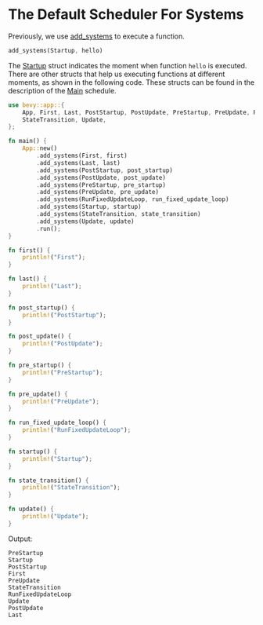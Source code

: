 # The Default Scheduler For Systems

Previously, we use [add_systems](https://docs.rs/bevy/latest/bevy/app/struct.App.html#method.add_systems) to execute a function.

```rust
add_systems(Startup, hello)
```

The [Startup](https://docs.rs/bevy/latest/bevy/app/struct.Startup.html) struct indicates the moment when function `hello` is executed.
There are other structs that help us executing functions at different moments, as shown in the following code.
These structs can be found in the description of the [Main](https://docs.rs/bevy/latest/bevy/app/struct.Main.html) schedule.

```rust
use bevy::app::{
    App, First, Last, PostStartup, PostUpdate, PreStartup, PreUpdate, RunFixedUpdateLoop, Startup,
    StateTransition, Update,
};

fn main() {
    App::new()
        .add_systems(First, first)
        .add_systems(Last, last)
        .add_systems(PostStartup, post_startup)
        .add_systems(PostUpdate, post_update)
        .add_systems(PreStartup, pre_startup)
        .add_systems(PreUpdate, pre_update)
        .add_systems(RunFixedUpdateLoop, run_fixed_update_loop)
        .add_systems(Startup, startup)
        .add_systems(StateTransition, state_transition)
        .add_systems(Update, update)
        .run();
}

fn first() {
    println!("First");
}

fn last() {
    println!("Last");
}

fn post_startup() {
    println!("PostStartup");
}

fn post_update() {
    println!("PostUpdate");
}

fn pre_startup() {
    println!("PreStartup");
}

fn pre_update() {
    println!("PreUpdate");
}

fn run_fixed_update_loop() {
    println!("RunFixedUpdateLoop");
}

fn startup() {
    println!("Startup");
}

fn state_transition() {
    println!("StateTransition");
}

fn update() {
    println!("Update");
}
```

Output:

```text
PreStartup
Startup
PostStartup
First
PreUpdate
StateTransition
RunFixedUpdateLoop
Update
PostUpdate
Last
```
